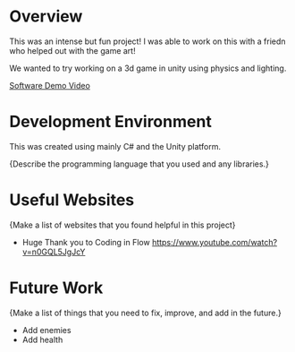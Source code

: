 # Overview

This was an intense but fun project! I was able to work on this with a friedn who helped out with the game art!

We wanted to try working on a 3d game in unity using physics and lighting.


[Software Demo Video](http://youtube.link.goes.here)

# Development Environment

This was created using mainly C# and the Unity platform.

{Describe the programming language that you used and any libraries.}

# Useful Websites

{Make a list of websites that you found helpful in this project}
* Huge Thank you to Coding in Flow https://www.youtube.com/watch?v=n0GQL5JgJcY

# Future Work

{Make a list of things that you need to fix, improve, and add in the future.}
* Add enemies
* Add health